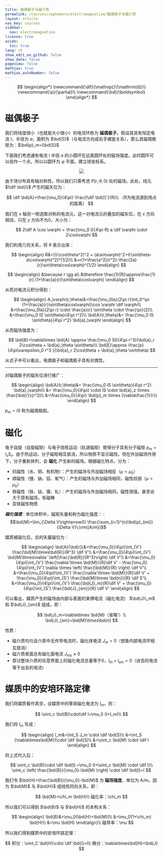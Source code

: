 ```yaml
---
title: 磁偶极子与磁介质
permalink: /courses/sophomore/electromagnetism/磁偶极子与磁介质
layout: article
nav_key: courses
sidebar:
  nav: electromagnetism
license: true
aside:
  toc: true
lang: zh
show_edit_on_github: false
show_date: false
pageview: false
mathjax: true
mathjax_autoNumber: false
---
```


<!--more-->

$$
\begin{align*}
\newcommand{\dif}{\mathop{}\!\mathrm{d}}\\
\newcommand{\p}{\partial}\\
\newcommand{\bd}{\boldsymbol}
\end{align*}
$$

# 磁偶极子

我们将线度很小（也就是大小很小）的电流环称为 **磁偶极子**。假设其具有恒定电流 $I$，半径为 $a$，面积为 $\bd{S}$（与电流方向成右手螺旋关系），那么其磁偶极矩为：$\bd{p}_m=I\bd{S}$

下面我们考虑通有电流 $I$ 半径 $a$ 的小圆环在远离圆环处的磁场强度。此时圆环可以视作一个点，所以以圆环为 $\varphi$ 平面，建立球坐标系。

<center><img src="https://i.loli.net/2020/05/06/ZJ9TgwPItB73RNW.jpg"></center>

由于场分布具有轴对称性，所以我们只需考虑 $P(r,\theta,0)$ 处的磁场。此处，线元 $I\dif \bd{l}$ 产生的磁矢位为：

$$
\dif \bd{A}=\frac{\mu_0}{4\pi} \frac{I\dif \bd{l}'}{R}\\
（R为电流源到场点的距离）
$$

我们在 $x$ 轴另一侧选取对称的电流元，这一对电流元的叠加的磁矢位，在 $x$ 方向相消，只在 $y$ 方向不为0，大小为：

$$
2\dif A \cos \varphi = \frac{\mu_0 I}{4\pi R} a \dif \varphi \cdot 2\cos\varphi
$$

我们利用几何关系，将 $R$ 表示出来：

$$
\begin{align}
R&=[(r\cos\theta^2)^2 + (a\sin\varphi)^2+(r\sin\theta-a\cos\varphi)^2]^{1/2}\\
&=r(1+\frac{a^2}{r^2}-\frac{2a}{r}\sin\theta\cos\varphi)^{1/2}
\end{align}
$$

$$
\begin{align}
&\because r \gg a\\
&\therefore \frac{1}{R}\approx\frac{1}{r} (1+\frac{a}{r}\sin\theta\cos\varphi)
\end{align}
$$


从而对电流元积分得到：

$$
\begin{align}
A_\varphi(r,\theta)&=\frac{\mu_0Ia}{2\pi r}\int_0^\pi (1+\frac{a}{r}\sin\theta\cos\varphi)\cos \varphi \dif \varphi\\
&=\frac{\mu_0Ia}{2\pi r} \cdot \frac{a}{r} \sin\theta \cdot \frac{\pi}{2}\\
&=\frac{\mu_0 IS \sin\theta}{4\pi r^2}\\
\bd{A}(r,\theta)&= \frac{\mu_0 IS \sin\theta}{4\pi r^2} \bd{a}_\varphi
\end{align}
$$

从而磁场强度为：

$$
\bd{B}=\nabla\times \bd{A} \approx \frac{\mu_0 SI}{4\pi r^3}(\bd{a}_r 2\cos\theta + \bd{a}_\theta \sin\theta)\\
\bd{E}\approx \frac{p}{4\pi\varepsilon_0 r^3 }(\bd{a}_r 2\cos\theta + \bd{a}_\theta \sin\theta)
$$

从式子中可以看出，电偶极子和磁偶极子具有对偶性。

---

对磁偶极子的磁矢位进行推广：

$$
\begin{align}
\bd{A}(r,\theta)&= \frac{\mu_0 IS \sin\theta}{4\pi r^2} \bd{a}_\varphi\\
&= \frac{\mu_0}{4\pi} \cdot IS \cdot \bd{a}_z \times \frac{\bd{r}}{r^3}\\
&=\frac{\mu_0}{4\pi} \bd{p}_m \times (\nabla\frac{1}{r})
\end{align}
$$

$p_m=IS$ 称为磁偶极距。

# 磁化

电子自旋（自旋磁矩）与电子绕核运动（轨道磁矩）使得分子具有分子磁矩 $p_m=I_sS_i$。由于热运动，分子磁矩相互抵消，所以物质不显示磁性。但在外加磁场作用下，分子重新排列，会 **磁化** 产生新的磁场。根据磁化特点，分为：

* 抗磁性（水、铜、有机物）：产生的磁场与外加磁场相反（$\mu<\mu_0$）
* 顺磁性（锂、钠、铝、氧气）：产生的磁场与外加磁场相同，磁性较弱（$\mu>\mu_0$）
* 铁磁性（铁、钴、镍、钆）：产生的磁场与外加磁场相同，磁性很强，甚至会大于原有磁场，有磁畴
* 亚铁磁性物质

***磁化强度***
: 单位体积中，磁矩矢量和称为磁化强度：
: $$\bd{M}=\lim_{\Delta V\rightarrow0} \frac{\sum_{i=1}^{n}\bd{p}_{mi}}{\Delta V}\;\rm{(A/m)}$$

媒质被磁化后，总的矢量磁位为：

$$
\begin{align}
\bd{A}(\bd{r})&=\frac{\mu_0}{4\pi}\int_{V'} \frac{\bd{M}\times\bd{R}}{R^3} \dif V'\\
&=\frac{\mu_0}{4\pi}\int_{V'} \bd{M}\times\nabla' \left(\frac{\bd{R}}{R^3}\right) \dif V'\\
&=\frac{\mu_0}{4\pi}\int_{V'} \frac{\nabla'\times \bd{M}}{R}\dif V' - \frac{\mu_0}{4\pi}\int_{V'} \nabla \times \left( \frac{\bd{M}}{R} \right) \dif V'\\
&=\frac{\mu_0}{4\pi}\int_{V'} \frac{\nabla'\times \bd{M}}{R}\dif V' + \frac{\mu_0}{4\pi}\int_{S'} \frac{\bd{M}\times \bd{n}}{R} \dif S'\\
&=\frac{\mu_0}{4\pi}\int_{V'} \frac{\bd{J}_m}{R}\dif V' + \frac{\mu_0}{4\pi}\int_{S'} \frac{\bd{J}_{sm}}{R} \dif V'
\end{align}
$$

可以看出，媒质产生的磁场由内部与表面的束缚电流（磁化电流） $\bd{J}\_m$ 和 $\bd{J}_{sm}$ 组成，即：

$$
\bd{J}_m=\nabla\times \bd{M}（省略'）\\
\bd{J}_{sm}=\bd{M}\times\bd{n}
$$

性质：

* 磁介质均匀且介质中无传导电流时，磁化体电流 $J_m=0$（想象内部电流环相互抵消）
* 磁介质表面总有磁化面电流 $J_{ms}\neq 0$
* 穿过整块介质的任意界面上的磁化电流总量等于0，$I_m+I_{sm}=0$（进去的电流等于出去的电流）

# 媒质中的安培环路定律

我们将媒质看作真空，设媒质中的等效磁化电流为 $I_m$，则：

$$
\oint_c \bd{B}\cdot\dif l=\mu_0 (I+I_m)\\
$$

我们将 $I_m$ 写成：

$$
\begin{align}
I_m&=\int_S J_m \cdot \dif \bd{S}\\
&=\int_S (\nabla\times\bd{M})\cdot \dif \bd{S}\\
&=\oint_c \bd{M} \cdot \dif l
\end{align}
$$

将上式代入后：

$$
\oint_c \bd{B}\cdot \dif \bd{l} =\mu_0 (I+\oint_c \bd{M} \cdot \dif l)\\
\oint_c \left( \frac{\bd{B}}{\mu_0}-\bd{M} \right) \cdot \dif \bd{l}=I
$$

我们令 $\bd{H}=\frac{\bd{B}}{\mu_0}-\bd{M}$ 为 **磁场强度**，单位为 A/m。因为 $\bd{M}$ 与 $\bd{H}$ 成线性同向关系，即：

$$
\bd{M}=\chi_m \bd{H}\\
磁化率：\chi_m
$$

所以我们可以得到 $\bd{B}$ 与 $\bd{H}$ 的本构关系：

$$
\begin{align}
\bd{B}&=\mu_0(\bd{H}+\bd{M})\\
&=\mu_0(1+\chi_m) \bd{H}\\
&=\mu \bd{H}
\end{align}\\
磁导率：\mu
$$

所以我们得到媒质中的安培环路定理：

$$
积分：\oint_C \bd{H}\cdot \dif \bd{l}=I\\
微分：\nabla\times\bd{H}=\bd{J}
$$

